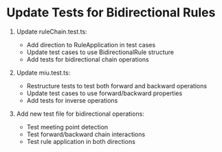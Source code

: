 # Update Tests for Bidirectional Rules

1. Update ruleChain.test.ts:
   - Add direction to RuleApplication in test cases
   - Update test cases to use BidirectionalRule structure
   - Add tests for bidirectional chain operations

2. Update miu.test.ts:
   - Restructure tests to test both forward and backward operations
   - Update test cases to use forward/backward properties
   - Add tests for inverse operations

3. Add new test file for bidirectional operations:
   - Test meeting point detection
   - Test forward/backward chain interactions
   - Test rule application in both directions